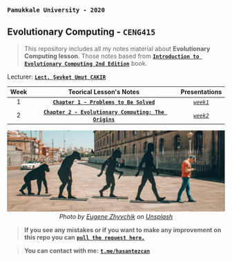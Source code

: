 ### `Pamukkale University - 2020`
## Evolutionary Computing - `CENG415`

> This repository includes all my notes material about **Evolutionary Computing lesson**. 
> Those notes based from **[`Introduction to Evolutionary Computing 2nd Edition`](https://www.springer.com/gp/book/9783662448731)** book.

Lecturer: [**`Lect. Şevket Umut ÇAKIR`**](https://www.pau.edu.tr/sucakir/en)

| Week  |                                               Teorical Lesson's Notes                                                | Presentations |
| :---: | :------------------------------------------------------------------------------------------------------------------: | :-----------: |
|   1   |                [**`Chapter 1 - Problems to Be Solved`**](/_data/weeks/week1/problems-to-be-solved.md)                | [*`week1`*]() |
|   2   | [**`Chapter 2 - Evolutionary Computing: The Origins`**](/_data/weeks/week2/the-origins-of-evolutionary-computing.md) | [*`week2`*]() |

<p align="center">
	<a href="#">
		<img alt="sınıf" src="_data/images/cover-image.png">
	</a>
        <br>
		<em><span>Photo by <a href="https://unsplash.com/@eugenezhyvchik?utm_source=unsplash&amp;utm_medium=referral&amp;utm_content=creditCopyText">Eugene Zhyvchik</a> on <a href="https://unsplash.com/s/photos/evolution?utm_source=unsplash&amp;utm_medium=referral&amp;utm_content=creditCopyText">Unsplash</a></span></em>	
</p>

> **If you see any mistakes or if you want to make any improvement on this repo you can** [**`pull the request here.`**](https://github.com/hasantezcan/evolutionary-computing/pulls) 

> **You can contact with me:** [**`t.me/hasantezcan`**](https://t.me/hasantezcan)
